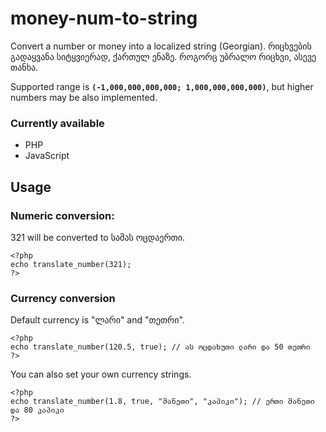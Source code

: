 # money-num-to-string

Convert a number or money into a localized string (Georgian).
რიცხვების გადაყვანა სიტყვიერად, ქართულ ენაზე. როგორც უბრალო რიცხვი, ასევე თანხა.

Supported range is **`(-1,000,000,000,000; 1,000,000,000,000)`**, but higher numbers may be also implemented.

### Currently available
- PHP
- JavaScript

## Usage
### Numeric conversion:

321 will be converted to სამას ოცდაერთი.

	<?php
	echo translate_number(321);
	?>

### Currency conversion

Default currency is "ლარი" and "თეთრი".

	<?php
	echo translate_number(120.5, true);	// ას ოცდახუთი ლარი და 50 თეთრი
	?>

You can also set your own currency strings.

	<?php
	echo translate_number(1.8, true, "მანეთი", "კაპიკი"); // ერთი მანეთი და 80 კაპიკი
	?>
